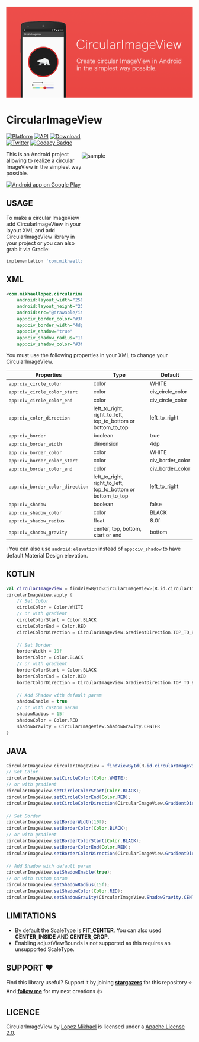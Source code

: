 <p align="center"><img src="/preview/header.png"></p>

CircularImageView
=================

<img src="/preview/preview.gif" alt="sample" title="sample" width="300" height="435" align="right" vspace="52" />

[![Platform](https://img.shields.io/badge/platform-android-green.svg)](http://developer.android.com/index.html)
[![API](https://img.shields.io/badge/API-14%2B-brightgreen.svg?style=flat)](https://android-arsenal.com/api?level=14)
[![Download](https://api.bintray.com/packages/lopspower/maven/com.mikhaellopez:circularimageview/images/download.svg?version=4.1.0)](https://bintray.com/lopspower/maven/com.mikhaellopez:circularimageview/4.1.0/link)
<br>
[![Twitter](https://img.shields.io/badge/Twitter-@LopezMikhael-blue.svg?style=flat)](http://twitter.com/lopezmikhael)
[![Codacy Badge](https://api.codacy.com/project/badge/Grade/57b73cd8e4b242389acf4341b7ca7269)](https://www.codacy.com/app/lopspower/CircularImageView?utm_source=github.com&amp;utm_medium=referral&amp;utm_content=lopspower/CircularImageView&amp;utm_campaign=Badge_Grade)

This is an Android project allowing to realize a circular ImageView in the simplest way possible.

<a href="https://play.google.com/store/apps/details?id=com.mikhaellopez.lopspower">
  <img alt="Android app on Google Play" src="https://developer.android.com/images/brand/en_app_rgb_wo_45.png" />
</a>

USAGE
-----

To make a circular ImageView add CircularImageView in your layout XML and add CircularImageView library in your project or you can also grab it via Gradle:

```groovy
implementation 'com.mikhaellopez:circularimageview:4.1.0'
```

XML
-----

```xml
<com.mikhaellopez.circularimageview.CircularImageView
    android:layout_width="250dp"
    android:layout_height="250dp"
    android:src="@drawable/image"
    app:civ_border_color="#3f51b5"
    app:civ_border_width="4dp"
    app:civ_shadow="true"
    app:civ_shadow_radius="10"
    app:civ_shadow_color="#3f51b5"/>
```

You must use the following properties in your XML to change your CircularImageView.

| Properties                       | Type                                                         | Default          |
| -------------------------------- | ------------------------------------------------------------ | ---------------- |
| `app:civ_circle_color`           | color                                                        | WHITE            |
| `app:civ_circle_color_start`     | color                                                        | civ_circle_color |
| `app:civ_circle_color_end`       | color                                                        | civ_circle_color |
| `app:civ_color_direction`        | left_to_right, right_to_left, top_to_bottom or bottom_to_top | left_to_right    |
| `app:civ_border`                 | boolean                                                      | true             |
| `app:civ_border_width`           | dimension                                                    | 4dp              |
| `app:civ_border_color`           | color                                                        | WHITE            |
| `app:civ_border_color_start`     | color                                                        | civ_border_color |
| `app:civ_border_color_end`       | color                                                        | civ_border_color |
| `app:civ_border_color_direction` | left_to_right, right_to_left, top_to_bottom or bottom_to_top | left_to_right    |
| `app:civ_shadow`                 | boolean                                                      | false            |
| `app:civ_shadow_color`           | color                                                        | BLACK            |
| `app:civ_shadow_radius`          | float                                                        | 8.0f             |
| `app:civ_shadow_gravity`         | center, top, bottom, start or end                            | bottom           |

:information_source: You can also use `android:elevation` instead of `app:civ_shadow` to have default Material Design elevation.

KOTLIN
-----

```kotlin
val circularImageView = findViewById<CircularImageView>(R.id.circularImageView)
circularImageView.apply {
    // Set Color
    circleColor = Color.WHITE
    // or with gradient
    circleColorStart = Color.BLACK
    circleColorEnd = Color.RED
    circleColorDirection = CircularImageView.GradientDirection.TOP_TO_BOTTOM

    // Set Border
    borderWidth = 10f
    borderColor = Color.BLACK
    // or with gradient
    borderColorStart = Color.BLACK
    borderColorEnd = Color.RED
    borderColorDirection = CircularImageView.GradientDirection.TOP_TO_BOTTOM
    
    // Add Shadow with default param
    shadowEnable = true
    // or with custom param
    shadowRadius = 15f
    shadowColor = Color.RED
    shadowGravity = CircularImageView.ShadowGravity.CENTER
}
```

JAVA
-----

```java
CircularImageView circularImageView = findViewById(R.id.circularImageView);
// Set Color
circularImageView.setCircleColor(Color.WHITE);
// or with gradient
circularImageView.setCircleColorStart(Color.BLACK);
circularImageView.setCircleColorEnd(Color.RED);
circularImageView.setCircleColorDirection(CircularImageView.GradientDirection.TOP_TO_BOTTOM);

// Set Border
circularImageView.setBorderWidth(10f);
circularImageView.setBorderColor(Color.BLACK);
// or with gradient
circularImageView.setBorderColorStart(Color.BLACK);
circularImageView.setBorderColorEnd(Color.RED);
circularImageView.setBorderColorDirection(CircularImageView.GradientDirection.TOP_TO_BOTTOM);

// Add Shadow with default param
circularImageView.setShadowEnable(true);
// or with custom param
circularImageView.setShadowRadius(15f);
circularImageView.setShadowColor(Color.RED);
circularImageView.setShadowGravity(CircularImageView.ShadowGravity.CENTER);
```

LIMITATIONS
-----

-   By default the ScaleType is **FIT_CENTER**. You can also used **CENTER_INSIDE** AND **CENTER_CROP**.
-   Enabling adjustViewBounds is not supported as this requires an unsupported ScaleType.

SUPPORT ❤️
-----

Find this library useful? Support it by joining [**stargazers**](https://github.com/lopspower/CircularImageView/stargazers) for this repository ⭐️
<br/>
And [**follow me**](https://github.com/lopspower?tab=followers) for my next creations 👍

LICENCE
-----

CircularImageView by [Lopez Mikhael](http://mikhaellopez.com/) is licensed under a [Apache License 2.0](http://www.apache.org/licenses/LICENSE-2.0).
